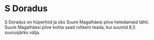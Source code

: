 # S Doradus

S Doradus on hüperhiid ja üks Suure Magalhãesi pilve heledamaid tähti. Suure
Magalhãesi pilve kohta saad rohkem teada, kui suumid 8,5 suurusjärku välja.
